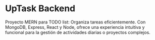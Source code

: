 # UpTask Backend

Proyecto MERN para TODO list: Organiza tareas eficientemente. Con MongoDB, Express, React y Node, ofrece una experiencia intuitiva y funcional para la gestión de actividades diarias o proyectos complejos.
